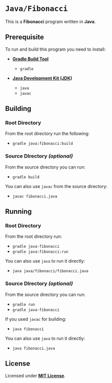 # `Java/Fibonacci`

This is a **Fibonacci** program written in **Java**.

## Prerequisite

To run and build this program you need to install:

* [**Gradle Build Tool**](https://gradle.org/install/)
  * `gradle`

* [**Java Development Kit (JDK)**](https://sdkman.io/jdks)
  * `java`
  * `javac`

## Building

### Root Directory

From the root directory run the following:

* `gradle java:fibonacci:build`

### Source DIrectory _(optional)_

From the source directory you can run:

* `gradle build`

You can also use `javac` from the source directory:

* `javac fibonacci.java`

## Running

### Root Directory

From the root directory run:

* `gradle java-fibonacci`
* `gradle java:fibonacci:run`

You can also use `java` to run it directly:

* `java java/fibonacci/fibonacci.java`

### Source DIrectory _(optional)_

From the source directory you can run:

* `gradle run`
* `gradle java-fibonacci`

If you used `javac` for building:

* `java fibonacci`

You can also use `java` to run it directly:

* `java fibonacci.java`

## License

Licensed under [**MIT License**](https://github.com/altersabeh/codes/blob/main/LICENSE).
